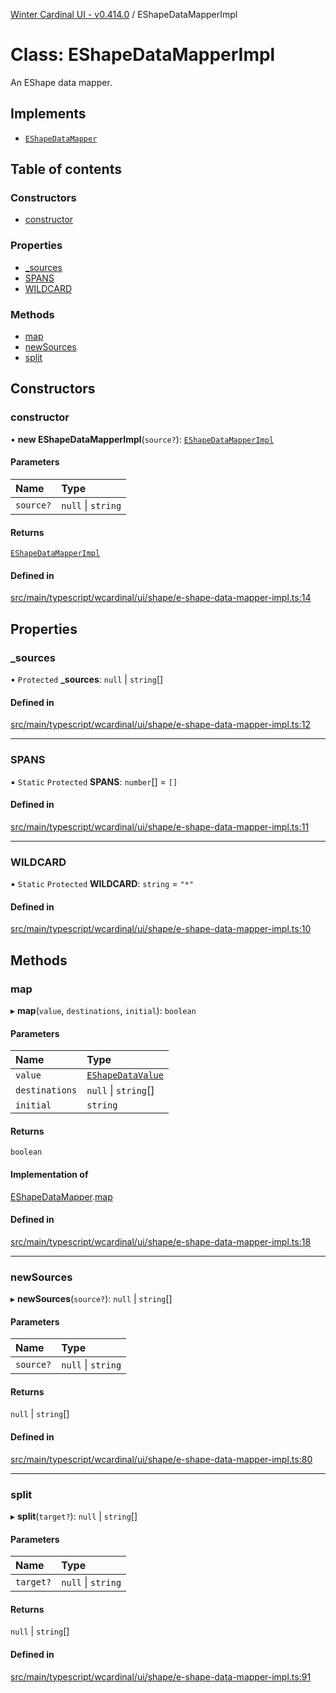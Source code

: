 [Winter Cardinal UI - v0.414.0](../index.md) / EShapeDataMapperImpl

# Class: EShapeDataMapperImpl

An EShape data mapper.

## Implements

- [`EShapeDataMapper`](../interfaces/EShapeDataMapper.md)

## Table of contents

### Constructors

- [constructor](EShapeDataMapperImpl.md#constructor)

### Properties

- [\_sources](EShapeDataMapperImpl.md#_sources)
- [SPANS](EShapeDataMapperImpl.md#spans)
- [WILDCARD](EShapeDataMapperImpl.md#wildcard)

### Methods

- [map](EShapeDataMapperImpl.md#map)
- [newSources](EShapeDataMapperImpl.md#newsources)
- [split](EShapeDataMapperImpl.md#split)

## Constructors

### constructor

• **new EShapeDataMapperImpl**(`source?`): [`EShapeDataMapperImpl`](EShapeDataMapperImpl.md)

#### Parameters

| Name | Type |
| :------ | :------ |
| `source?` | ``null`` \| `string` |

#### Returns

[`EShapeDataMapperImpl`](EShapeDataMapperImpl.md)

#### Defined in

[src/main/typescript/wcardinal/ui/shape/e-shape-data-mapper-impl.ts:14](https://github.com/winter-cardinal/winter-cardinal-ui/blob/v0.414.0/src/main/typescript/wcardinal/ui/shape/e-shape-data-mapper-impl.ts#L14)

## Properties

### \_sources

• `Protected` **\_sources**: ``null`` \| `string`[]

#### Defined in

[src/main/typescript/wcardinal/ui/shape/e-shape-data-mapper-impl.ts:12](https://github.com/winter-cardinal/winter-cardinal-ui/blob/v0.414.0/src/main/typescript/wcardinal/ui/shape/e-shape-data-mapper-impl.ts#L12)

___

### SPANS

▪ `Static` `Protected` **SPANS**: `number`[] = `[]`

#### Defined in

[src/main/typescript/wcardinal/ui/shape/e-shape-data-mapper-impl.ts:11](https://github.com/winter-cardinal/winter-cardinal-ui/blob/v0.414.0/src/main/typescript/wcardinal/ui/shape/e-shape-data-mapper-impl.ts#L11)

___

### WILDCARD

▪ `Static` `Protected` **WILDCARD**: `string` = `"*"`

#### Defined in

[src/main/typescript/wcardinal/ui/shape/e-shape-data-mapper-impl.ts:10](https://github.com/winter-cardinal/winter-cardinal-ui/blob/v0.414.0/src/main/typescript/wcardinal/ui/shape/e-shape-data-mapper-impl.ts#L10)

## Methods

### map

▸ **map**(`value`, `destinations`, `initial`): `boolean`

#### Parameters

| Name | Type |
| :------ | :------ |
| `value` | [`EShapeDataValue`](../interfaces/EShapeDataValue.md) |
| `destinations` | ``null`` \| `string`[] |
| `initial` | `string` |

#### Returns

`boolean`

#### Implementation of

[EShapeDataMapper](../interfaces/EShapeDataMapper.md).[map](../interfaces/EShapeDataMapper.md#map)

#### Defined in

[src/main/typescript/wcardinal/ui/shape/e-shape-data-mapper-impl.ts:18](https://github.com/winter-cardinal/winter-cardinal-ui/blob/v0.414.0/src/main/typescript/wcardinal/ui/shape/e-shape-data-mapper-impl.ts#L18)

___

### newSources

▸ **newSources**(`source?`): ``null`` \| `string`[]

#### Parameters

| Name | Type |
| :------ | :------ |
| `source?` | ``null`` \| `string` |

#### Returns

``null`` \| `string`[]

#### Defined in

[src/main/typescript/wcardinal/ui/shape/e-shape-data-mapper-impl.ts:80](https://github.com/winter-cardinal/winter-cardinal-ui/blob/v0.414.0/src/main/typescript/wcardinal/ui/shape/e-shape-data-mapper-impl.ts#L80)

___

### split

▸ **split**(`target?`): ``null`` \| `string`[]

#### Parameters

| Name | Type |
| :------ | :------ |
| `target?` | ``null`` \| `string` |

#### Returns

``null`` \| `string`[]

#### Defined in

[src/main/typescript/wcardinal/ui/shape/e-shape-data-mapper-impl.ts:91](https://github.com/winter-cardinal/winter-cardinal-ui/blob/v0.414.0/src/main/typescript/wcardinal/ui/shape/e-shape-data-mapper-impl.ts#L91)
